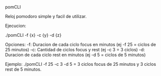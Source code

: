 pomCLI

Reloj pomodoro simple y facil de utilizar.

Ejecucion:

./pomCLI -f {x} -c {y} -d {z}

Opciones:
 -f: Duracion de cada ciclo focus en minutos (ej -f 25 = ciclos de 25 minutos)
 -c: Cantidad de ciclos focus y rest (ej -c 3 = 3 ciclos)
 -d: Duracion de cada ciclo rest en minutos (ej -d 5 = ciclos de 5 minutos)

Ejemplo: ./pomCLI -f 25 -c 3 -d 5 = 3 ciclos focus de 25 minutos y 3 ciclos rest de 5 minutos.


